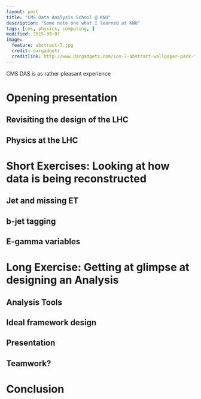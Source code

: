 ```yaml
---
layout: post
title: "CMS Data Analysis School @ KNU"
description: "Some note one what I learned at KNU"
tags: [cms, physics, computing, ]
modified: 2015-09-07 
image:
  feature: abstract-7.jpg
  credit: dargadgetz
  creditlink: http://www.dargadgetz.com/ios-7-abstract-wallpaper-pack-for-iphone-5-and-ipod-touch-retina/
---
```


CMS DAS is as rather pleasant experience

# Opening presentation

## Revisiting the design of the LHC

## Physics at the LHC







# Short Exercises: Looking at how data is being reconstructed

## Jet and missing ET

## b-jet tagging

## E-gamma  variables







# Long Exercise: Getting at glimpse at designing an Analysis

## Analysis Tools

## Ideal framework design

## Presentation

## Teamwork?



# Conclusion
